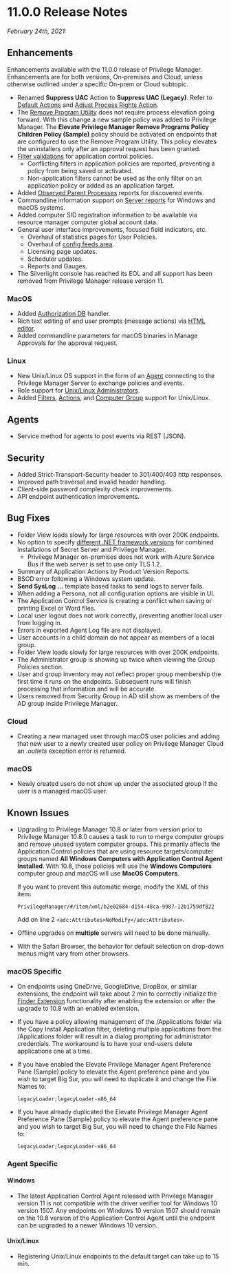 [title]: # (11.0.0 Release)
[tags]: # (on-premises,cloud)
[priority]: # (30092)
# 11.0.0 Release Notes

_February 24th, 2021:_

## Enhancements

Enhancements available with the 11.0.0 release of Privilege Manager. Enhancements are for both versions, On-premises and Cloud, unless otherwise outlined under a specific On-prem or Cloud subtopic.

* Renamed __Suppress UAC__ Action to __Suppress UAC (Legacy)__. Refer to [Default Actions](../admin/actions/default-actions.md#set_environment_variable_action) and [Adjust Process Rights Action](../admin/actions/windows/unrestricted-token.md).
* The [Remove Program Utility](../how-to/maintenance/remove-programs-utility.md) does not require process elevation going forward. With this change a new sample policy was added to Privilege Manager. The __Elevate Privilege Manager Remove Programs Policy Children Policy (Sample)__ policy should be activated on endpoints that are configured to use the Remove Program Utility. This policy elevates the uninstallers only after an approval request has been granted.
* [Filter validations](../computer-groups/app-control/policies/error-conditions.md) for application control policies.
  * Conflicting filters in application policies are reported, preventing a policy from being saved or activated.
  * Non-application filters cannot be used as the only filter on an application policy or added as an application target.
* Added [Observed Parent Processes](../policy-events/drilldown.md#observed_parent_processes) reports for discovered events.
* Commandline information support on [Server reports](../policy-events/drilldown.md#events) for Windows and macOS systems.
* Added computer SID registration information to be available via resource manager computer global account data.
* General user interface improvements, focused field indicators, etc.
  * Overhaul of statistics pages for User Policies.
  * Overhaul of [config feeds area](../admin/config-feeds).
  * Licensing page updates.
  * Scheduler updates.
  * Reports and Gauges.
* The Silverlight console has reached its EOL and all support has been removed from Privilege Manager release version 11.

### MacOS

* Added [Authorization DB](../platforms/macOS/mac-kexts.md) handler.
* Rich text editing of end user prompts (message actions) via [HTML editor](../admin/actions/macOS/wysiwyg.md).
* Added commandline parameters for macOS binaries in Manage Approvals for the approval request.

### Linux

* New Unix/Linux OS support in the form of an [Agent](../agents/nix/index.md) connecting to the Privilege Manager Server to exchange policies and events.
* Role support for [Unix/Linux Administrators](../admin/roles/app-roles.md).
* Added [Filters](../admin/filters/types/nix/index.md), [Actions](../admin/actions/nix/index.md), and [Computer Group](../computer-groups/nix/index.md) support for Unix/Linux.

## Agents

* Service method for agents to post events via REST (JSON).

## Security

* Added Strict-Transport-Security header to 301/400/403 http responses.
* Improved path traversal and invalid header handling.
* Client-side password complexity check improvements.
* API endpoint authentication improvements.

## Bug Fixes

* Folder View loads slowly for large resources with over 200K endpoints.
* No option to specify [different .NET framework versions](../troubleshooting/install-upgrade/multiple-tls.md) for combined installations of Secret Server and Privilege Manager.
  * Privilege Manager on-premises does not work with Azure Service Bus if the web server is set to use only TLS 1.2.
* Summary of Application Actions by Product Version Reports.
* BSOD error following a Windows system update.
* __Send SysLog ...__ template based tasks to send logs to server fails.
* When adding a Persona, not all configuration options are visible in UI.
* The Application Control Service is creating a conflict when saving or printing Excel or Word files.
* Local user logout does not work correctly, preventing another local user from logging in.
* Errors in exported Agent Log file are not displayed.
* User accounts in a child domain do not appear as members of a local group.
* Folder View loads slowly for large resources with over 200K endpoints.
* The Administrator group is showing up twice when viewing the Group Policies section.
* User and group inventory may not reflect proper group membership the first time it runs on the endpoints. Subsequent runs will finish processing that information and will be accurate.
* Users removed from Security Group in AD still show as members of the AD group inside Privilege Manager.

### Cloud

* Creating a new managed user through macOS user policies and adding that new user to a newly created user policy on Privilege Manager Cloud an _.outlets_ exception error is returned.

### macOS

* Newly created users do not show up under the associated group if the user is a managed macOS user.

## Known Issues

* Upgrading to Privilege Manager 10.8 or later from version prior to Privilege Manager 10.8.0 causes a task to run to merge computer groups and remove unused system computer groups. This primarily affects the Application Control policies that are using resource targets/computer groups named __All Windows Computers with Application Control Agent Installed__.  With 10.8, those policies will use the __Windows Computers__ computer group and macOS will use __MacOS Computers__.

  If you want to prevent this automatic merge, modify the XML of this item:

  `PrivilegeManager/#/item/xml/b2e02684-d154-48ca-9987-12b1759df822`

  Add on line 2 `<adc:Attributes>NoModify</adc:Attributes>`.
* Offline upgrades on __multiple__ servers will need to be done manually.
* With the Safari Browser, the behavior for default selection on drop-down menus might vary from other browsers.

### macOS Specific

* On endpoints using OneDrive, GoogleDrive, DropBox, or similar extensions, the endpoint will take about 2 min to correctly initialize the [Finder Extension](../computer-groups/macOS/examples/self-elevation.md#troubleshooting__verify_the_finder_extension_is_installed) functionality after enabling the extension or after the upgrade to 10.8 with an enabled extension.
* If you have a policy allowing management of the /Applications folder via the Copy Install Application filter, deleting multiple applications from the /Applications folder will result in a dialog prompting for administrator credentials. The workaround is to have your end-users delete applications one at a time.
* If you have enabled the Elevate Privilege Manager Agent Preference Pane (Sample) policy to elevate the Agent preference pane and you wish to target Big Sur, you will need to duplicate it and change the File Names to:

  `legacyLoader;legacyLoader-x86_64`
* If you have already duplicated the Elevate Privilege Manager Agent Preference Pane (Sample) policy to elevate the Agent preference pane and you wish to target Big Sur, you will need to change the File Names to:

  `legacyLoader;legacyLoader-x86_64`

### Agent Specific

#### Windows

* The latest Application Control Agent released with Privilege Manager version 11 is not compatible with the driver verifier tool for Windows 10 version 1507. Any endpoints on Windows 10 version 1507 should remain on the 10.8 version of the Application Control Agent until the endpoint can be upgraded to a newer Windows 10 version.

#### Unix/Linux

* Registering Unix/Linux endpoints to the default target can take up to 15 min.
